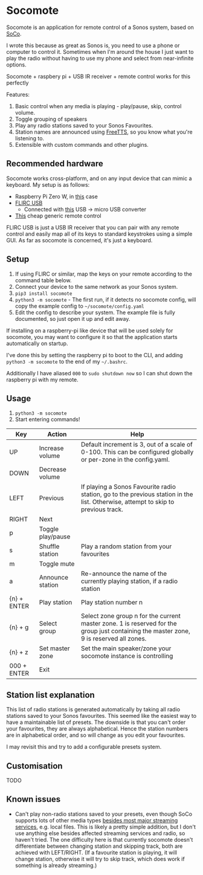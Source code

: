 Socomote
========

Socomote is an application for remote control of a Sonos system,
based on [SoCo](https://soco.readthedocs.io/en/latest/).

I wrote this because as great as Sonos is, you need to use a phone or computer to control it. Sometimes when I'm
around the house I just want to play the radio without having to use my phone and select from near-infinite options.

Socomote + raspbery pi + USB IR receiver + remote control works for this perfectly

Features:
1. Basic control when any media is playing - play/pause, skip, control volume. 
2. Toggle grouping of speakers
3. Play any radio stations saved to your Sonos Favourites.
4. Station names are announced using [FreeTTS](https://freetts.com/), so you know what you're listening to.
5. Extensible with custom commands and other plugins.


Recommended hardware
-----------------

Socomote works cross-platform, and on any input device that can mimic a keyboard. My setup is as
follows:
 - Raspberry Pi Zero W, in [this](https://thepihut.com/collections/raspberry-pi-zero-cases/products/adafruit-raspberry-pi-zero-case) case
 - [FLIRC USB](https://flirc.tv/more/flirc-usb)
   - Connected with [this](https://thepihut.com/products/usb-to-microusb-otg-converter-shim) USB -> micro USB converter
 - [This](https://thepihut.com/products/mini-remote-control) cheap generic remote control

FLIRC USB is just a USB IR receiver that you can pair with any remote control and easily
map all of its keys to standard keystrokes using a simple GUI. As far as socomote is concerned,
it's just a keyboard.


Setup
-----
1. If using FLIRC or similar, map the keys on your remote according to the command table below.
2. Connect your device to the same network as your Sonos system.
3. `pip3 install socomote`
4. `python3 -m socomote` - The first run, if it detects no socomote config, will copy the example config
   to `~/socomote/config.yaml`
4. Edit the config to describe your system. The example file is fully documented, so just open it up and edit away.

If installing on a raspberry-pi like device that will be used solely for socomote, you may
want to configure it so that the application starts automatically on startup.

I've done this by setting the raspberry pi to boot to the CLI, and adding `python3 -m socomote` to the
end of my `~/.bashrc`.

Additionally I have aliased `000` to `sudo shutdown now` so I can shut down the raspberry pi with
my remote.


Usage
-----

1. `python3 -m socomote`
2.  Start entering commands!


| Key         | Action            | Help                                                                                                                              |
|-------------|-------------------|-----------------------------------------------------------------------------------------------------------------------------------|
| UP          | Increase volume   | Default increment is 3, out of a scale of 0-100. This can be configured globally or per-zone in the config.yaml.                  |
| DOWN        | Decrease volume   |                                                                                                                                   |
| LEFT        | Previous          | If playing a Sonos Favourite radio station, go to the previous station in the list. Otherwise, attempt to skip to previous track. |
| RIGHT       | Next              |                                                                                                                                   |
| p           | Toggle play/pause |                                                                                                                                   |
| s           | Shuffle station   | Play a random station from your favourites                                                                                        |
| m           | Toggle mute       |                                                                                                                                   |
| a           | Announce station  | Re-announce the name of the currently playing station, if a radio station                                                         |
| {n} + ENTER | Play station      | Play station number n                                                                                                             |
| {n} + g     | Select group      | Select zone group n for the current master zone. 1 is reserved for the group just containing the master zone, 9 is reserved all zones.                                |
| {n} + z     | Set master zone   | Set the main speaker/zone your socomote instance is controlling                                                                   |
| 000 + ENTER | Exit              |                                                                                                                                   |


Station list explanation
------------------------
This list of radio stations is generated automatically by taking all radio stations saved to your Sonos favourites. This
seemed like the easiest way to have a maintainable list of presets. The downside is that you can't order your favourites,
they are always alphabetical. Hence the station numbers are in alphabetical order, and so will change as you edit your
favourites.

I may revisit this and try to add a configurable presets system.


Customisation
-------------
TODO


Known issues
------------
- Can't play non-radio stations saved to your presets, even though SoCo supports lots of other media types [besides most major
streaming services](https://github.com/SoCo/SoCo/issues/557), e.g. local files. This is likely a pretty simple addition, 
  but I don't use anything else besides affected streaming services and radio, so haven't tried.
  The one difficulty here is that currently socomote doesn't differentiate
  between changing station and skipping track, both are achieved with LEFT/RIGHT. (If a favourite station is playing,
  it will change station, otherwise it will try to skip track, which does work if something is already streaming.)
  